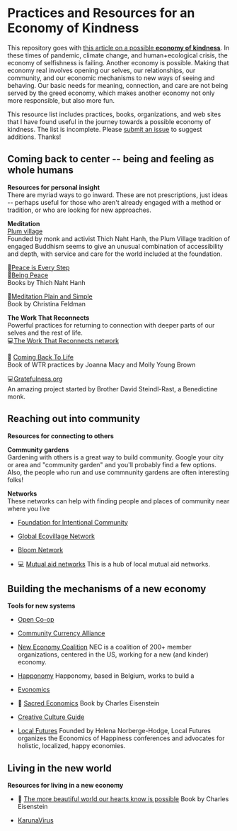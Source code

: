 # Practices and Resources for an Economy of Kindness

This repository goes with [this article on a possible **economy of kindness**](https://www.sapient.life/post/economy-of-kindness). In these times of pandemic, climate change, and human+ecological crisis, the economy of selfishness is failing. Another economy is possible. Making that economy real involves opening our selves, our relationships, our community, and our economic mechanisms to new ways of seeing and behaving. Our basic needs for meaning, connection, and care are not being served by the greed economy, which makes another economy not only more responsible, but also more fun.

This resource list includes practices, books, organizations, and web sites that I have found useful in the journey towards a possible economy of kindness. The list is incomplete. Please [submit an issue](https://github.com/Photosynthesis/EconomyofKindness/issues/new) to suggest additions. Thanks!



## Coming back to center -- being and feeling as whole humans
**Resources for personal insight**  
There are myriad ways to go inward. These are not prescriptions, just ideas -- perhaps useful for those who aren't already engaged with a method or tradition, or who are looking for new approaches.

**Meditation**  
[Plum village](https://plumvillage.org)  
Founded by monk and activist Thich Naht Hanh, the Plum Village tradition of engaged Buddhism seems to give an unusual combination of accessibility and depth, with service and care for the world included at the foundation.

📖[Peace is Every Step](https://www.goodreads.com/book/show/14572.Peace_Is_Every_Step)  
📖[Being Peace](https://www.goodreads.com/book/show/331344.Being_Peace)  
Books by Thich Naht Hanh  

📖[Meditation Plain and Simple](https://www.goodreads.com/book/show/6369835-meditation-plain-and-simple)  
Book by Christina Feldman

**The Work That Reconnects**  
Powerful practices for returning to connection with deeper parts of our selves and the rest of life.  
💻[The Work That Reconnects network](https://workthatreconnects.org)  

📖 [Coming Back To Life](https://www.goodreads.com/book/show/21535383-coming-back-to-life)  
Book of WTR practices by Joanna Macy and Molly Young Brown  

💻[Gratefulness.org](https://gratefulness.org/)  
An amazing project started by Brother David Steindl-Rast, a Benedictine monk.

## Reaching out into community  
**Resources for connecting to others**  
  
**Community gardens**  
Gardening with others is a great way to build community. Google your city or area and "community garden" and you'll probably find a few options. Also, the people who run and use commnunity gardens are often interesting folks!

**Networks**  
These networks can help with finding people and places of community near where you live

- [Foundation for Intentional Community](https://ic.org)  

- [Global Ecovillage Network](https://ecovillage.org)  

- [Bloom Network](https://bloomnetwork.org)  

- 💻 [Mutual aid networks](https://www.mutualaidhub.org/)
This is a hub of local mutual aid networks. 

## Building the mechanisms of a new economy  
**Tools for new systems**  

- [Open Co-op](https://open.coop) 

- [Community Currency Alliance](https://currency.community/)  

- [New Economy Coalition](https://neweconomy.net/)
NEC is a coalition of 200+ member organizations, centered in the US, working for a new (and kinder) economy.

- [Happonomy](https://happonomy.org)
Happonomy, based in Belgium, works to build a 

- [Evonomics](https://evonomics.com)

- 📖 [Sacred Economics](https://www.goodreads.com/book/show/54924528-sacred-economics-revised)
Book by Charles Eisenstein

- [Creative Culture Guide](https://creativecultureguide.org)

- [Local Futures](https://localfutures.org)
Founded by Helena Norberge-Hodge, Local Futures organizes the Economics of Happiness conferences and advocates for holistic, localized, happy economies. 


## Living in the new world
**Resources for living in a new economy**

- 📖 [The more beautiful world our hearts know is possible](https://www.goodreads.com/book/show/17345270-the-more-beautiful-world-our-hearts-know-is-possible)
Book by Charles Eisenstein

- [KarunaVirus](https://karunavirus.org)





